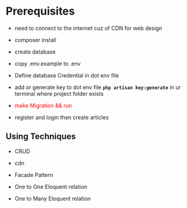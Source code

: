 # Prerequisites

- need to connect to the internet cuz of CDN for web design

- composer install   

- create database    

- copy .env.example to .env 

- Define database Credential in dot env file
    
- add or generate key to dot env file **`php artisan key:generate`** in ur terminal where project folder exists
    
- <span style="color:red;"> make Migration && run </span>

- register and login then create articles

##  Using Techniques

- CRUD

- cdn 

- Facade Pattern

- One to One Eloquent relation

- One to Many Eloquent relation 



